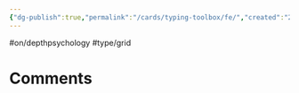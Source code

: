 ```yaml
---
{"dg-publish":true,"permalink":"/cards/typing-toolbox/fe/","created":"2023-02-26T21:13:43.805+01:00","updated":"2023-04-26T15:37:45.038+02:00"}
---
```


#on/depthpsychology #type/grid  
 

# Comments 
<script src="https://utteranc.es/client.js"
        repo="Heart4sides/Comment_Section"
        issue-term="pathname"
        theme="gruvbox-dark"
        crossorigin="anonymous"
        async>
</script>